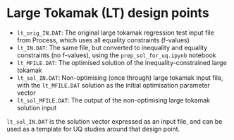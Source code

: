 # Large Tokamak (LT) design points

- `lt_orig_IN.DAT`: The original large tokamak regression test input file from Process, which uses all equality constraints (f-values)
- `lt_IN.DAT`: The same file, but converted to inequality and equality constraints (no f-values), using the `prep_sol_for_uq.ipynb` notebook
- `lt_MFILE.DAT`: The optimised solution of the inequality-constrained large tokamak
- `lt_sol_IN.DAT`: Non-optimising (once through) large tokamak input file, with the `lt_MFILE.DAT` solution as the initial optimisation parameter vector
- `lt_sol_MFILE.DAT`: The output of the non-optimising large tokamak solution input

`lt_sol_IN.DAT` is the solution vector expressed as an input file, and can be used as a template for UQ studies around that design point.